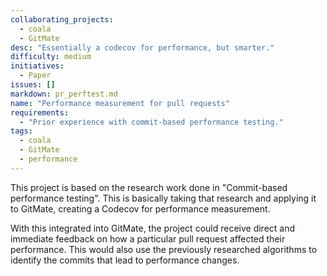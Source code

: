 ```yaml
---
collaborating_projects:
  - coala
  - GitMate
desc: "Essentially a codecov for performance, but smarter."
difficulty: medium
initiatives:
  - Paper
issues: []
markdown: pr_perftest.md
name: "Performance measurement for pull requests"
requirements:
  - "Prior experience with commit-based performance testing."
tags:
  - coala
  - GitMate
  - performance
---
```

This project is based on the research work done in "Commit-based
performance testing". This is basically taking that research and
applying it to GitMate, creating a Codecov for performance
measurement.

With this integrated into GitMate, the project could receive direct and
immediate feedback on how a particular pull request affected their
performance. This would also use the previously researched algorithms
to identify the commits that lead to performance changes.
